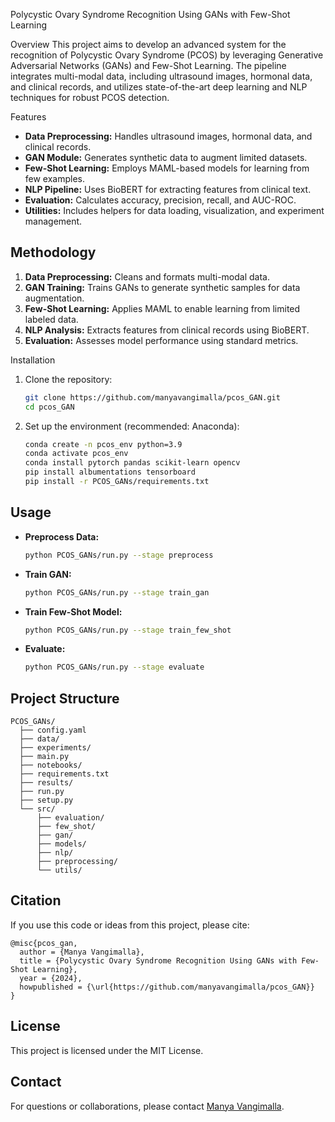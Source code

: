 Polycystic Ovary Syndrome Recognition Using GANs with Few-Shot Learning

Overview
This project aims to develop an advanced system for the recognition of Polycystic Ovary Syndrome (PCOS) by leveraging Generative Adversarial Networks (GANs) and Few-Shot Learning. The pipeline integrates multi-modal data, including ultrasound images, hormonal data, and clinical records, and utilizes state-of-the-art deep learning and NLP techniques for robust PCOS detection.

Features
- **Data Preprocessing:** Handles ultrasound images, hormonal data, and clinical records.
- **GAN Module:** Generates synthetic data to augment limited datasets.
- **Few-Shot Learning:** Employs MAML-based models for learning from few examples.
- **NLP Pipeline:** Uses BioBERT for extracting features from clinical text.
- **Evaluation:** Calculates accuracy, precision, recall, and AUC-ROC.
- **Utilities:** Includes helpers for data loading, visualization, and experiment management.

## Methodology
1. **Data Preprocessing:** Cleans and formats multi-modal data.
2. **GAN Training:** Trains GANs to generate synthetic samples for data augmentation.
3. **Few-Shot Learning:** Applies MAML to enable learning from limited labeled data.
4. **NLP Analysis:** Extracts features from clinical records using BioBERT.
5. **Evaluation:** Assesses model performance using standard metrics.

Installation
1. Clone the repository:
   ```bash
   git clone https://github.com/manyavangimalla/pcos_GAN.git
   cd pcos_GAN
   ```
2. Set up the environment (recommended: Anaconda):
   ```bash
   conda create -n pcos_env python=3.9
   conda activate pcos_env
   conda install pytorch pandas scikit-learn opencv
   pip install albumentations tensorboard
   pip install -r PCOS_GANs/requirements.txt
   ```

## Usage
- **Preprocess Data:**
  ```bash
  python PCOS_GANs/run.py --stage preprocess
  ```
- **Train GAN:**
  ```bash
  python PCOS_GANs/run.py --stage train_gan
  ```
- **Train Few-Shot Model:**
  ```bash
  python PCOS_GANs/run.py --stage train_few_shot
  ```
- **Evaluate:**
  ```bash
  python PCOS_GANs/run.py --stage evaluate
  ```

## Project Structure
```
PCOS_GANs/
  ├── config.yaml
  ├── data/
  ├── experiments/
  ├── main.py
  ├── notebooks/
  ├── requirements.txt
  ├── results/
  ├── run.py
  ├── setup.py
  └── src/
      ├── evaluation/
      ├── few_shot/
      ├── gan/
      ├── models/
      ├── nlp/
      ├── preprocessing/
      └── utils/
```

## Citation
If you use this code or ideas from this project, please cite:
```
@misc{pcos_gan,
  author = {Manya Vangimalla},
  title = {Polycystic Ovary Syndrome Recognition Using GANs with Few-Shot Learning},
  year = {2024},
  howpublished = {\url{https://github.com/manyavangimalla/pcos_GAN}}
}
```

## License
This project is licensed under the MIT License.

## Contact
For questions or collaborations, please contact [Manya Vangimalla](mailto:your.email@example.com). 
